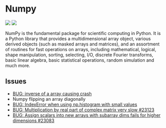 # Numpy

[![](https://img.shields.io/badge/Numpy-docs-green)](https://numpy.org)
[![](https://img.shields.io/badge/Numpy-repo-blue)](https://github.com/numpy/numpy)

NumPy is the fundamental package for scientific computing in Python. It is a Python library that provides a multidimensional array object, various derived objects (such as masked arrays and matrices), and an assortment of routines for fast operations on arrays, including mathematical, logical, shape manipulation, sorting, selecting, I/O, discrete Fourier transforms, basic linear algebra, basic statistical operations, random simulation and much more.


## Issues

- [BUG: inverse of a array causing crash](https://github.com/numpy/numpy/issues/22585)
- Numpy flipping an array diagonally
- [BUG: IndexError when using np.histogram with small values](https://github.com/numpy/numpy/issues/23110)
- [BUG: Multiplication by real part of complex matrix very slow #23123](https://github.com/numpy/numpy/issues/23123)
- [BUG: Assign scalars into new arrays with subarray dims fails for higher dimensions #23083](https://github.com/numpy/numpy/issues/23083)
